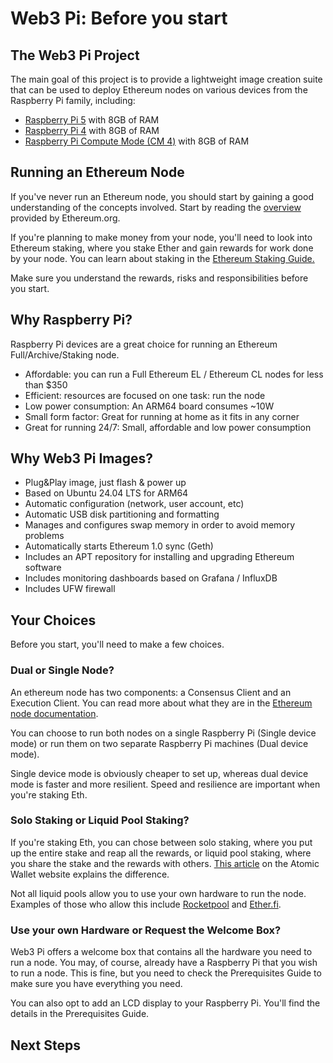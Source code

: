 # Web3 Pi: Before you start

## The Web3 Pi Project

The main goal of this project is to provide a lightweight image creation suite that can be used to deploy Ethereum nodes on various devices from the Raspberry Pi family, including:

- [Raspberry Pi 5](https://www.raspberrypi.com/products/raspberry-pi-5/) with 8GB of RAM
- [Raspberry Pi 4](https://www.raspberrypi.com/products/raspberry-pi-4-model-b/) with 8GB of RAM
- [Raspberry Pi Compute Mode (CM 4)](https://www.raspberrypi.com/products/compute-module-4) with 8GB of RAM

## Running an Ethereum Node

If you've never run an Ethereum node, you should start by gaining a good understanding of the concepts involved.  Start by reading the [overview](https://ethereum.org/en/run-a-node/) provided by Ethereum.org. 

If you're planning to make money from your node, you'll need to look into Ethereum staking, where you stake Ether and gain rewards for work done by your node. You can learn about staking in the [Ethereum Staking Guide.](https://ethereum.org/en/staking/)

Make sure you understand the rewards, risks and responsibilities before you start.

## Why Raspberry Pi?

Raspberry Pi devices are a great choice for running an Ethereum Full/Archive/Staking node.

- Affordable: you can run a Full Ethereum EL / Ethereum CL nodes for less than $350
- Efficient: resources are focused on one task: run the node
- Low power consumption: An ARM64 board consumes ~10W
- Small form factor: Great for running at home as it fits in any corner
- Great for running 24/7: Small, affordable and low power consumption

## Why Web3 Pi Images?

- Plug&Play image, just flash & power up
- Based on Ubuntu 24.04 LTS for ARM64
- Automatic configuration (network, user account, etc)
- Automatic USB disk partitioning and formatting
- Manages and configures swap memory in order to avoid memory problems
- Automatically starts Ethereum 1.0 sync (Geth)
- Includes an APT repository for installing and upgrading Ethereum software
- Includes monitoring dashboards based on Grafana / InfluxDB
- Includes UFW firewall

## Your Choices

Before you start, you'll need to make a few choices.

### Dual or Single Node?

An ethereum node has two components: a Consensus Client and an Execution Client. You can read more about what they are in the [Ethereum node documentation](https://ethereum.org/en/developers/docs/nodes-and-clients/).

You can choose to run both nodes on a single Raspberry Pi (Single device mode) or run them on two separate Raspberry Pi machines (Dual device mode).

Single device mode is obviously cheaper to set up, whereas dual device mode is faster and more resilient. Speed and resilience are important when you're staking Eth.

### Solo Staking or Liquid Pool Staking?

If you're staking Eth, you can chose between solo staking, where you put up the entire stake and reap all the rewards, or liquid pool staking, where you share the stake and the rewards with others. [This article](https://atomicwallet.io/academy/articles/should-i-stake-my-ethereum) on the Atomic Wallet website explains the difference.

Not all liquid pools allow you to use your own hardware to run the node. Examples of those who allow this include [Rocketpool](https://rocketpool.net) and [Ether.fi](https://www.ether.fi).  

### Use your own Hardware or Request the Welcome Box?

Web3 Pi offers a welcome box that contains all the hardware you need to run a node. You may, of course, already have a Raspberry Pi that you wish to run a node. This is fine, but you need to check the Prerequisites Guide to make sure you have everything you need.

You can also opt to add an LCD display to your Raspberry Pi. You'll find the details in the Prerequisites Guide.

## Next Steps







